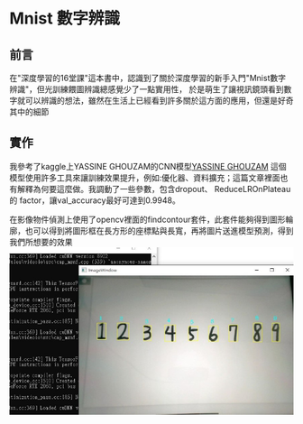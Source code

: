 # Mnist 數字辨識 
## 前言  
在"深度學習的16堂課"這本書中，認識到了關於深度學習的新手入門"Mnist數字辨識"，但光訓練餵圖辨識總感覺少了一點實用性，
於是萌生了讓視訊鏡頭看到數字就可以辨識的想法，雖然在生活上已經看到許多關於這方面的應用，但還是好奇其中的細節
## 實作
我參考了kaggle上YASSINE GHOUZAM的CNN模型[YASSINE GHOUZAM](https://www.kaggle.com/code/yassineghouzam/introduction-to-cnn-keras-0-997-top-6)
這個模型使用許多工具來讓訓練效果提升，例如:優化器、資料擴充；這篇文章裡面也有解釋為何要這麼做。我調動了一些參數，包含dropout、 ReduceLROnPlateau 的 factor，讓val_accuracy最好可達到0.9948。 

在影像物件偵測上使用了opencv裡面的findcontour套件，此套件能夠得到圖形輪廓，也可以得到將圖形框在長方形的座標點與長寬，再將圖片送進模型預測，得到我們所想要的效果  
![image](https://github.com/UJayMa/CNN_Mnist_Number/blob/main/detect_result_01.jpg)
